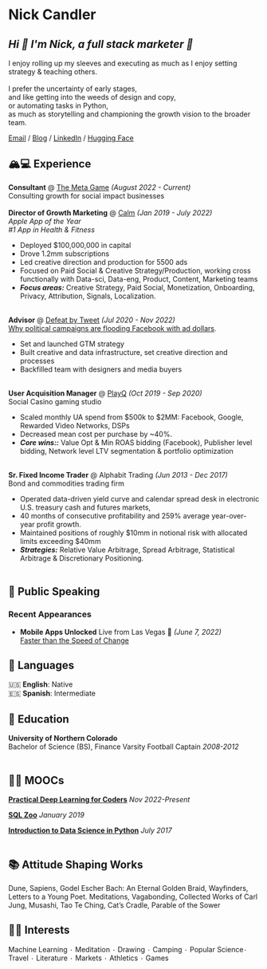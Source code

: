 # Nick Candler

## *Hi 👋 I'm Nick, a full stack marketer 🤗* 
I enjoy rolling up my sleeves and executing as much as I enjoy setting strategy & teaching others.<br><br>
I prefer the uncertainty of early stages, <br>
and like getting into the weeds of design and copy, <br>
or automating tasks in Python, <br>
as much as storytelling and championing the growth vision to the broader team.


[Email](mailto:nicolascandler@gmail.com) / [Blog](https://blog.themetagame.us) / [LinkedIn](https://www.linkedin.com/in/nicolascandler/) / [Hugging Face](https://huggingface.co/njc-ai) 

## 🏔💻  Experience
**Consultant** @ [The Meta Game](https://blog.themetagame.us) _(August 2022 - Current)_ <br>
Consulting growth for social impact businesses
 <br><br>
**Director of Growth Marketing** @ [Calm](https://calm.com/) _(Jan 2019 - July 2022)_ <br>
*Apple App of the Year*<br>
*#1 App in Health & Fitness*
  - Deployed $100,000,000 in capital
  - Drove 1.2mm subscriptions
  - Led creative direction and production for 5500 ads
  - Focused on Paid Social & Creative Strategy/Production, working cross functionally with Data-sci, Data-eng, Product, Content, Marketing teams
  - **_Focus areas:_** Creative Strategy, Paid Social, Monetization, Onboarding, Privacy, Attribution, Signals, Localization.
<br><br>

**Advisor** @ [Defeat by Tweet](https://www.defeatbytweet.org/) _(Jul 2020 - Nov 2022)_ <br>
[Why political campaigns are flooding Facebook with ad dollars](https://www.cnbc.com/2020/10/08/trump-biden-pacs-spend-big-on-facebook-as-election-nears.html).
  - Set and launched GTM strategy
  - Built creative and data infrastructure, set creative direction and processes
  - Backfilled team with designers and media buyers
<br><br>

**User Acquisition Manager** @ [PlayQ](https://www.playq.com/) _(Oct 2019 - Sep 2020)_ <br>
Social Casino gaming studio
  - Scaled monthly UA spend from $500k to $2MM: Facebook, Google, Rewarded Video Networks, DSPs
  - Decreased mean cost per purchase by ~40%. 
  - **_Core wins::_** Value Opt & Min ROAS bidding (Facebook), Publisher level bidding, Network level LTV segmentation & portfolio optimization
    <br><br>

**Sr. Fixed Income Trader** @ Alphabit Trading _(Jun 2013 - Dec 2017)_ <br>
Bond and commodities trading firm
  - Operated data-driven yield curve and calendar spread desk in electronic U.S. treasury cash and futures markets,
  - 40 months of consecutive profitability and 259% average year-over-year profit growth.
  - Maintained positions of roughly $10mm in notional risk with allocated limits exceeding $40mm
  - **_Strategies:_** Relative Value Arbitrage, Spread Arbitrage, Statistical Arbitrage & Discretionary Positioning.
    <br><br>  

## 🎤 Public Speaking
    
### Recent Appearances

- **Mobile Apps Unlocked** Live from Las Vegas 🎰 _(June 7, 2022)_
<br>[Faster than the Speed of Change](https://mauvegas.wces.net/class/case-study-presented-by-appsflyer/)<br>


## 💬 Languages

🇺🇸 **English**: Native <br>
🇪🇸 **Spanish**: Intermediate
<br>

## 🐻 Education

**University of Northern Colorado**<br>
Bachelor of Science (BS), Finance
Varsity Football Captain
*2008-2012*
<br><br>

## 🧑‍💻 MOOCs
**[Practical Deep Learning for Coders](https://course.fast.ai/)** 
*Nov 2022-Present*

**[SQL Zoo](https://sqlzoo.net/wiki/SQL_Tutorial)**
*January 2019*

**[Introduction to Data Science in Python](https://www.coursera.org/learn/python-data-analysis)**
*July 2017*<br><br>

## 📚 Attitude Shaping Works
 Dune, Sapiens, Godel Escher Bach: An Eternal Golden Braid, Wayfinders, Letters to a Young Poet.
Meditations, Vagabonding, Collected Works of Carl Jung, Musashi, Tao Te Ching, Cat’s Cradle, Parable of the Sower

## 🤸‍♀️ Interests 
Machine Learning ٠ Meditation ٠ Drawing ٠ Camping ٠ Popular Science٠ Travel ٠ Literature ٠ Markets ٠ Athletics ٠ Games

